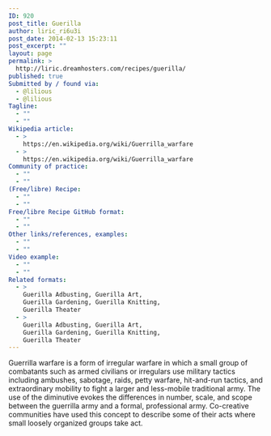 ```yaml
---
ID: 920
post_title: Guerilla
author: liric_ri6u3i
post_date: 2014-02-13 15:23:11
post_excerpt: ""
layout: page
permalink: >
  http://liric.dreamhosters.com/recipes/guerilla/
published: true
Submitted by / found via:
  - @lilious
  - @lilious
Tagline:
  - ""
  - ""
Wikipedia article:
  - >
    https://en.wikipedia.org/wiki/Guerrilla_warfare
  - >
    https://en.wikipedia.org/wiki/Guerrilla_warfare
Community of practice:
  - ""
  - ""
(Free/libre) Recipe:
  - ""
  - ""
Free/libre Recipe GitHub format:
  - ""
  - ""
Other links/references, examples:
  - ""
  - ""
Video example:
  - ""
  - ""
Related formats:
  - >
    Guerilla Adbusting, Guerilla Art,
    Guerilla Gardening, Guerilla Knitting,
    Guerilla Theater
  - >
    Guerilla Adbusting, Guerilla Art,
    Guerilla Gardening, Guerilla Knitting,
    Guerilla Theater
---
```

Guerrilla warfare is a form of irregular warfare in which a small group of combatants such as armed civilians or irregulars use military tactics including ambushes, sabotage, raids, petty warfare, hit-and-run tactics, and extraordinary mobility to fight a larger and less-mobile traditional army. The use of the diminutive evokes the differences in number, scale, and scope between the guerrilla army and a formal, professional army. Co-creative communities have used this concept to describe some of their acts where small loosely organized groups take act.